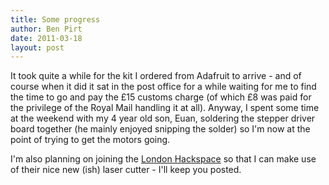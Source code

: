 ```yaml
---
title: Some progress
author: Ben Pirt
date: 2011-03-18
layout: post
---
```


It took quite a while for the kit I ordered from Adafruit to arrive - and of course when it did it sat in the post office for a while waiting for me to find the time to go and pay the £15 customs charge (of which £8 was paid for the privilege of the Royal Mail handling it at all). Anyway, I spent some time at the weekend with my 4 year old son, Euan, soldering the stepper driver board together (he mainly enjoyed snipping the solder) so I'm now at the point of trying to get the motors going.

I'm also planning on joining the [London Hackspace](http://london.hackspace.org.uk/) so that I can make use of their nice new (ish) laser cutter - I'll keep you posted.